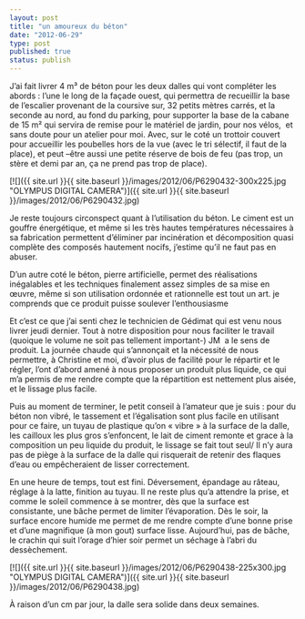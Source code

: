 ```yaml
---
layout: post
title: "un amoureux du béton"
date: "2012-06-29"
type: post
published: true
status: publish
---
```


J’ai fait livrer 4 m³ de béton pour les deux dalles qui vont compléter les abords : l’une le long de la façade ouest, qui permettra de recueillir la base de l’escalier provenant de la coursive sur, 32 petits mètres carrés, et la seconde au nord, au fond du parking, pour supporter la base de la cabane de 15 m² qui servira de remise pour le matériel de jardin, pour nos vélos,  et sans doute pour un atelier pour moi. Avec, sur le coté un trottoir couvert pour accueillir les poubelles hors de la vue (avec le tri sélectif, il faut de la place), et peut –être aussi une petite réserve de bois de feu (pas trop, un stère et demi par an, ça ne prend pas trop de place).

[![]({{ site.url }}{{ site.baseurl }}/images/2012/06/P6290432-300x225.jpg "OLYMPUS DIGITAL CAMERA")]({{ site.url }}{{ site.baseurl }}/images/2012/06/P6290432.jpg)

Je reste toujours circonspect quant à l’utilisation du béton. Le ciment est un gouffre énergétique, et même si les très hautes températures nécessaires à sa fabrication permettent d’éliminer par incinération et décomposition quasi complète des composés hautement nocifs, j’estime qu’il ne faut pas en abuser.

D’un autre coté le béton, pierre artificielle, permet des réalisations inégalables et les techniques finalement assez simples de sa mise en œuvre, même si son utilisation ordonnée et rationnelle est tout un art. je comprends que ce produit puisse soulever l’enthousiasme

Et c’est ce que j’ai senti chez le technicien de Gédimat qui est venu nous livrer jeudi dernier. Tout à notre disposition pour nous faciliter le travail (quoique le volume ne soit pas tellement important-) JM  a le sens de produit. La journée chaude qui s’annonçait et la nécessité de nous permettre, à Christine et moi, d’avoir plus de facilité pour le répartir et le régler, l’ont d’abord amené à nous proposer un produit plus liquide, ce qui m’a permis de me rendre compte que la répartition est nettement plus aisée, et le lissage plus facile.

Puis au moment de terminer, le petit conseil à l’amateur que je suis : pour du béton non vibré, le tassement et l’égalisation sont plus facile en utilisant pour ce faire, un tuyau de plastique qu’on « vibre » à la surface de la dalle, les cailloux les plus gros s’enfoncent, le lait de ciment remonte et grace à la composition un peu liquide du produit, le lissage se fait tout seul/ Il n’y aura pas de piège à la surface de la dalle qui risquerait de retenir des flaques d’eau ou empêcheraient de lisser correctement.

En une heure de temps, tout est fini. Déversement, épandage au râteau, réglage à la latte, finition au tuyau. Il ne reste plus qu’a attendre la prise, et comme le soleil commence à se montrer, dès que la surface est consistante, une bâche permet de limiter l’évaporation. Dès le soir, la surface encore humide me permet de me rendre compte d’une bonne prise et d’une magnifique (à mon gout) surface lisse. Aujourd’hui, pas de bâche, le crachin qui suit l’orage d’hier soir permet un séchage à l’abri du dessèchement.

[![]({{ site.url }}{{ site.baseurl }}/images/2012/06/P6290438-225x300.jpg "OLYMPUS DIGITAL CAMERA")]({{ site.url }}{{ site.baseurl }}/images/2012/06/P6290438.jpg)

À raison d’un cm par jour, la dalle sera solide dans deux semaines.

